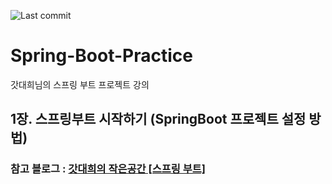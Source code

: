 ![Last commit](https://img.shields.io/github/last-commit/powerhorang2/Spring-Boot-Practice?style=flat-square)

# Spring-Boot-Practice
갓대희님의 스프링 부트 프로젝트 강의

## 1장. 스프링부트 시작하기 (SpringBoot 프로젝트 설정 방법)



### 참고 블로그 : <a href="https://goddaehee.tistory.com/category/3.%20%EC%9B%B9%EA%B0%9C%EB%B0%9C/3_1_3%20%EC%8A%A4%ED%94%84%EB%A7%81%EB%B6%80%ED%8A%B8"> 갓대희의 작은공간 [스프링 부트] </a>

